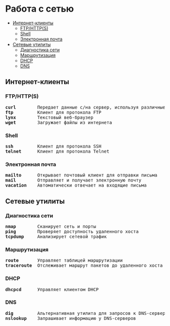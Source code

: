 # Работа с сетью
   * [Интернет-клиенты](#интернет-клиенты)
      * [FTP/HTTP(S)](#ftphttps)
      * [Shell](#shell)
      * [Электронная почта](#электронная-почта)
   * [Сетевые утилиты](#сетевые-утилиты)
      * [Диагностика сети](#диагностика-сети)
      * [Маршрутизация](#маршрутизация)
      * [DHCP](#dhcp)
      * [DNS](#dns)

## Интернет-клиенты
### FTP/HTTP(S)
<pre>
<b>curl</b>        Передает данные с/на сервер, используя различные протоколы
<b>ftp</b>         Клиент для протокола FTP
<b>lynx</b>        Текстовый веб-браузер
<b>wget</b>        Загружает файлы из интернета
</pre>

### Shell
<pre>
<b>ssh</b>         Клиент для протокола SSH
<b>telnet</b>      Клиент для протокола Telnet
</pre>

### Электронная почта
<pre>
<b>mailto</b>      Открывает почтовый клиент для отправки письма
<b>mail</b>        Отправляет и получает электронную почту
<b>vacation</b>    Автоматически отвечает на входящие письма
</pre>

## Сетевые утилиты
### Диагностика сети
<pre>
<b>nmap</b>        Сканирует сеть и порты
<b>ping</b>        Проверяет доступность удаленного хоста
<b>tcpdump</b>     Анализирует сетевой трафик
</pre>

### Маршрутизация
<pre>
<b>route</b>       Управляет таблицей маршрутизации
<b>traceroute</b>  Отслеживает маршрут пакетов до удаленного хоста
</pre>

### DHCP
<pre>
<b>dhcpcd</b>      Управляет клиентом DHCP
</pre>

### DNS
<pre>
<b>dig</b>         Альтернативная утилита для запросов к DNS-серверам
<b>nslookup</b>    Запрашивает информацию у DNS-серверов
</pre>

